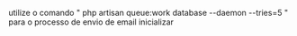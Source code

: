 utilize o comando " php artisan queue:work database --daemon --tries=5 " para o processo de envio de email inicializar
